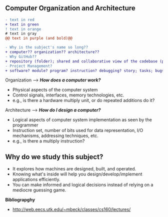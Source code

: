 
## Computer Organization and Architecture

```diff
- text in red
+ text in green
! text in orange
# text in gray
@@ text in purple (and bold)@@
```
```diff
- Why is the subject's name so long??
+ computer?? organization?? architecture??
- Why GitHub??
+ repository (folder); shared and collaborative view of the codebase (pull requests??).
- Project Management?
+ software? module? program? instruction? debugging? story; tasks; bugs; features; enhancements
```

Organization --> ***How does a computer work?***
* Physical aspects of  the computer system
* Control signals, interfaces, memory technologies, etc.
* e.g., is there a hardware multiply unit, or do repeated additions do it?

Architecture --> ***How do I design a computer?***
* Logical aspects of computer system implementation as seen by the programmer
* Instruction set, number of bits used for data representation, I/O mechanisms, addressing techniques, etc.
* e.g., is there a multiply instruction?

## Why do we study this subject?
* It explores how machines are designed, built, and operated.
* Knowing what's inside will help you design/develop/implement applications efficiently.
* You can make informed and logical decisions instead of relying on a mediocre guessing game. 

**Bibliograpghy**
* http://web.eecs.utk.edu/~mbeck/classes/cs160/lectures/






